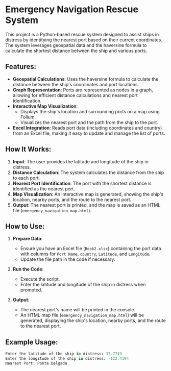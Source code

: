 # Emergency Navigation Rescue System

This project is a Python-based rescue system designed to assist ships in distress by identifying the nearest port based on their current coordinates. The system leverages geospatial data and the haversine formula to calculate the shortest distance between the ship and various ports.

## Features:
- **Geospatial Calculations**: Uses the haversine formula to calculate the distance between the ship's coordinates and port locations.
- **Graph Representation**: Ports are represented as nodes in a graph, allowing for efficient distance calculations and nearest port identification.
- **Interactive Map Visualization**:
  - Displays the ship's location and surrounding ports on a map using Folium.
  - Visualizes the nearest port and the path from the ship to the port.
- **Excel Integration**: Reads port data (including coordinates and country) from an Excel file, making it easy to update and manage the list of ports.

## How It Works:
1. **Input**: The user provides the latitude and longitude of the ship in distress.
2. **Distance Calculation**: The system calculates the distance from the ship to each port.
3. **Nearest Port Identification**: The port with the shortest distance is identified as the nearest port.
4. **Map Visualization**: An interactive map is generated, showing the ship's location, nearby ports, and the route to the nearest port.
5. **Output**: The nearest port is printed, and the map is saved as an HTML file (`emergency_navigation_map.html`).

## How to Use:
1. **Prepare Data**:
   - Ensure you have an Excel file (`Book2.xlsx`) containing the port data with columns for `Port Name`, `country`, `Latitude`, and `Longitude`.
   - Update the file path in the code if necessary.

2. **Run the Code**:
   - Execute the script.
   - Enter the latitude and longitude of the ship in distress when prompted.

3. **Output**:
   - The nearest port's name will be printed in the console.
   - An HTML map file (`emergency_navigation_map.html`) will be generated, displaying the ship's location, nearby ports, and the route to the nearest port.

## Example Usage:
```python
Enter the latitude of the ship in distress: 37.7749
Enter the longitude of the ship in distress: -122.4194
Nearest Port: Ponta Delgada
